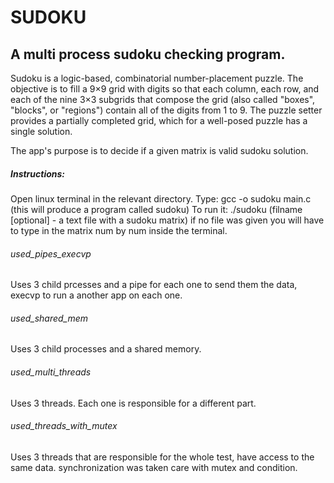 <h1> SUDOKU </h1>
<h2> A multi process sudoku checking program. </h2>

Sudoku is a logic-based, combinatorial number-placement puzzle. 
The objective is to fill a 9×9 grid with digits so that each column, each row, and each of the nine 3×3 subgrids that compose the grid 
(also called "boxes", "blocks", or "regions") contain all of the digits from 1 to 9. 
The puzzle setter provides a partially completed grid, which for a well-posed puzzle has a single solution.

The app's purpose is to decide if a given matrix is valid sudoku solution.

<h5> Instructions: </h5>
Open linux terminal in the relevant directory.
Type: gcc -o sudoku main.c (this will produce a program called sudoku)
To run it: ./sudoku <filename> (filname [optional] - a text file with a sudoku matrix)
if no file was given you will have to type in the matrix num by num inside the terminal.

<h6> used_pipes_execvp </h6>
Uses 3 child prcesses and a pipe for each one to send them the data, execvp to run a another app on each one.

<h6> used_shared_mem </h6>
Uses 3 child processes and a shared memory.

<h6> used_multi_threads </h6>
Uses 3 threads. Each one is responsible for a different part.

<h6> used_threads_with_mutex </h6>
Uses 3 threads that are responsible for the whole test, have access to the same data.
synchronization was taken care with mutex and condition.
